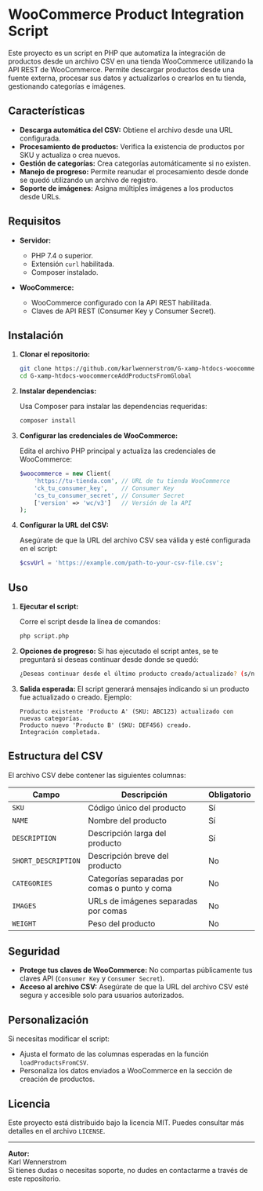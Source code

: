 
# WooCommerce Product Integration Script

Este proyecto es un script en PHP que automatiza la integración de productos desde un archivo CSV en una tienda WooCommerce utilizando la API REST de WooCommerce. Permite descargar productos desde una fuente externa, procesar sus datos y actualizarlos o crearlos en tu tienda, gestionando categorías e imágenes.

## Características

- **Descarga automática del CSV:** Obtiene el archivo desde una URL configurada.
- **Procesamiento de productos:** Verifica la existencia de productos por SKU y actualiza o crea nuevos.
- **Gestión de categorías:** Crea categorías automáticamente si no existen.
- **Manejo de progreso:** Permite reanudar el procesamiento desde donde se quedó utilizando un archivo de registro.
- **Soporte de imágenes:** Asigna múltiples imágenes a los productos desde URLs.

## Requisitos

- **Servidor:**
  - PHP 7.4 o superior.
  - Extensión `curl` habilitada.
  - Composer instalado.

- **WooCommerce:**
  - WooCommerce configurado con la API REST habilitada.
  - Claves de API REST (Consumer Key y Consumer Secret).

## Instalación

1. **Clonar el repositorio:**

   ```bash
   git clone https://github.com/karlwennerstrom/G-xamp-htdocs-woocommerceAddProductsFromGlobal.git
   cd G-xamp-htdocs-woocommerceAddProductsFromGlobal
   ```

2. **Instalar dependencias:**

   Usa Composer para instalar las dependencias requeridas:

   ```bash
   composer install
   ```

3. **Configurar las credenciales de WooCommerce:**

   Edita el archivo PHP principal y actualiza las credenciales de WooCommerce:

   ```php
   $woocommerce = new Client(
       'https://tu-tienda.com', // URL de tu tienda WooCommerce
       'ck_tu_consumer_key',    // Consumer Key
       'cs_tu_consumer_secret', // Consumer Secret
       ['version' => 'wc/v3']   // Versión de la API
   );
   ```

4. **Configurar la URL del CSV:**

   Asegúrate de que la URL del archivo CSV sea válida y esté configurada en el script:

   ```php
   $csvUrl = 'https://example.com/path-to-your-csv-file.csv';
   ```

## Uso

1. **Ejecutar el script:**

   Corre el script desde la línea de comandos:

   ```bash
   php script.php
   ```

2. **Opciones de progreso:**
   Si has ejecutado el script antes, se te preguntará si deseas continuar desde donde se quedó:

   ```bash
   ¿Deseas continuar desde el último producto creado/actualizado? (s/n):
   ```

3. **Salida esperada:**
   El script generará mensajes indicando si un producto fue actualizado o creado. Ejemplo:

   ```plaintext
   Producto existente 'Producto A' (SKU: ABC123) actualizado con nuevas categorías.
   Producto nuevo 'Producto B' (SKU: DEF456) creado.
   Integración completada.
   ```

## Estructura del CSV

El archivo CSV debe contener las siguientes columnas:

| Campo              | Descripción                                     | Obligatorio |
|---------------------|-------------------------------------------------|-------------|
| `SKU`              | Código único del producto                       | Sí          |
| `NAME`             | Nombre del producto                             | Sí          |
| `DESCRIPTION`      | Descripción larga del producto                  | Sí          |
| `SHORT_DESCRIPTION`| Descripción breve del producto                  | No          |
| `CATEGORIES`       | Categorías separadas por comas o punto y coma   | No          |
| `IMAGES`           | URLs de imágenes separadas por comas            | No          |
| `WEIGHT`           | Peso del producto                               | No          |

## Seguridad

- **Protege tus claves de WooCommerce:** No compartas públicamente tus claves API (`Consumer Key` y `Consumer Secret`).
- **Acceso al archivo CSV:** Asegúrate de que la URL del archivo CSV esté segura y accesible solo para usuarios autorizados.

## Personalización

Si necesitas modificar el script:
- Ajusta el formato de las columnas esperadas en la función `loadProductsFromCSV`.
- Personaliza los datos enviados a WooCommerce en la sección de creación de productos.

## Licencia

Este proyecto está distribuido bajo la licencia MIT. Puedes consultar más detalles en el archivo `LICENSE`.

---

**Autor:**  
Karl Wennerstrom  
Si tienes dudas o necesitas soporte, no dudes en contactarme a través de este repositorio.
